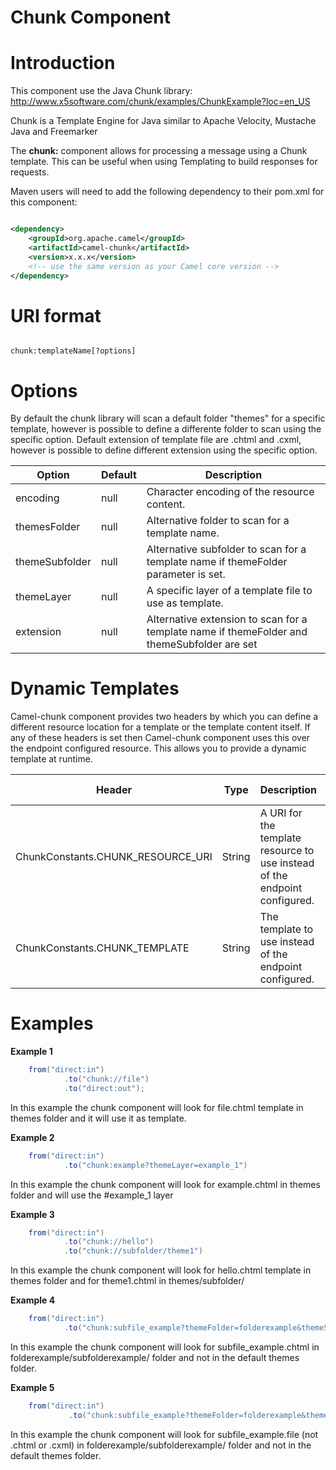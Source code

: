# Chunk Component

# Introduction

This component use the Java Chunk library: http://www.x5software.com/chunk/examples/ChunkExample?loc=en_US

Chunk is a Template Engine for Java similar to Apache Velocity, Mustache Java and Freemarker

The **chunk:** component allows for processing a message using a Chunk template. This can be useful when using Templating to build responses for requests. 

Maven users will need to add the following dependency to their pom.xml for this component:

```xml

<dependency>
    <groupId>org.apache.camel</groupId>
    <artifactId>camel-chunk</artifactId>
    <version>x.x.x</version>
    <!-- use the same version as your Camel core version -->
</dependency>

```

# URI format

```

chunk:templateName[?options]

```

# Options

By default the chunk library will scan a default folder "themes" for a specific template, however is possible to define a differente folder to scan using the specific option.
Default extension of template file are .chtml and .cxml, however is possible to define different extension using the specific option.

| Option              | Default | Description                                                                                                            |
|---------------------|---------|------------------------------------------------------------------------------------------------------------------------|
| encoding            | null    | Character encoding of the resource content.                                                                            |
| themesFolder        | null    | Alternative folder to scan for a template name.                                                                        |
| themeSubfolder      | null    | Alternative subfolder to scan for a template name if themeFolder parameter is set.                                     |
| themeLayer          | null    | A specific layer of a template file to use as template.                                                                |
| extension           | null    | Alternative extension to scan for a template name if themeFolder and themeSubfolder are set                            |

# Dynamic Templates

Camel-chunk component provides two headers by which you can define a different resource location for a template or the template content itself. If any of these headers is set then Camel-chunk component uses this over the endpoint configured resource. This allows you to provide a dynamic template at runtime.

| Header                                       | Type      | Description                                                                | Support Version |
|----------------------------------------------|-----------|----------------------------------------------------------------------------|-----------------|
| ChunkConstants.CHUNK_RESOURCE_URI            | String    | A URI for the template resource to use instead of the endpoint configured. |                 |
| ChunkConstants.CHUNK_TEMPLATE                | String    | The template to use instead of the endpoint configured.                    |                 |

# Examples

**Example 1**

```java
	from("direct:in")
            .to("chunk://file")
            .to("direct:out");
```

In this example the chunk component will look for file.chtml template in themes folder and it will use it as template.

**Example 2**

```java
	from("direct:in")
            .to("chunk:example?themeLayer=example_1")
```

In this example the chunk component will look for example.chtml in themes folder and will use the #example_1 layer

**Example 3**

```java
	from("direct:in")
            .to("chunk://hello")
            .to("chunk://subfolder/theme1")
```

In this example the chunk component will look for hello.chtml template in themes folder and for theme1.chtml in themes/subfolder/

**Example 4**

```java
	from("direct:in")
            .to("chunk:subfile_example?themeFolder=folderexample&themeSubfolder=subfolderexample")
```

In this example the chunk component will look for subfile_example.chtml in folderexample/subfolderexample/ folder and not in the default themes folder.

**Example 5**

```java
	from("direct:in")
             .to("chunk:subfile_example?themeFolder=folderexample&themeSubfolder=subfolderexample&extension=file")
```

In this example the chunk component will look for subfile_example.file (not .chtml or .cxml) in folderexample/subfolderexample/ folder and not in the default themes folder.
